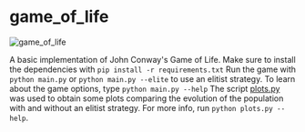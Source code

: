 # game_of_life

![game_of_life](https://user-images.githubusercontent.com/26972046/195705733-5a148312-833c-41c3-97d4-5c58d32b6055.gif)

A basic implementation of John Conway's Game of Life. Make sure to install the
dependencies with
```pip install -r requirements.txt```
Run the game with ```python main.py``` or ```python main.py --elite``` to use an elitist strategy. To learn about the game options, type
```python main.py --help```
The script
[plots.py](https://github.com/davifeliciano/game_of_life/blob/master/plots.py)
was used to obtain some plots comparing the evolution of the population with and
without an elitist strategy. For more info, run ```python plots.py --help```.
